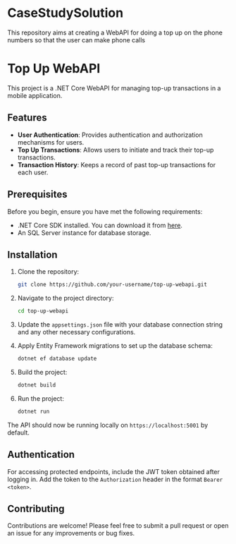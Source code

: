 # CaseStudySolution
This repository aims at creating a WebAPI for doing a top up on the phone numbers so that the user can make phone calls

# Top Up WebAPI

This project is a .NET Core WebAPI for managing top-up transactions in a mobile application.

## Features

- **User Authentication**: Provides authentication and authorization mechanisms for users.
- **Top Up Transactions**: Allows users to initiate and track their top-up transactions.
- **Transaction History**: Keeps a record of past top-up transactions for each user.

## Prerequisites

Before you begin, ensure you have met the following requirements:
- .NET Core SDK installed. You can download it from [here](https://dotnet.microsoft.com/download).
- An SQL Server instance for database storage.
  
## Installation

1. Clone the repository:
    ```bash
    git clone https://github.com/your-username/top-up-webapi.git
    ```

2. Navigate to the project directory:
    ```bash
    cd top-up-webapi
    ```

3. Update the `appsettings.json` file with your database connection string and any other necessary configurations.

4. Apply Entity Framework migrations to set up the database schema:
    ```bash
    dotnet ef database update
    ```

5. Build the project:
    ```bash
    dotnet build
    ```

6. Run the project:
    ```bash
    dotnet run
    ```

The API should now be running locally on `https://localhost:5001` by default.


## Authentication

For accessing protected endpoints, include the JWT token obtained after logging in. Add the token to the `Authorization` header in the format `Bearer <token>`.

## Contributing

Contributions are welcome! Please feel free to submit a pull request or open an issue for any improvements or bug fixes.
